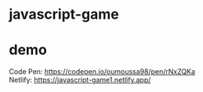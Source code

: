 # javascript-game
# demo
Code Pen: https://codepen.io/oumoussa98/pen/rNxZQKa              
Netlify: https://javascript-game1.netlify.app/
